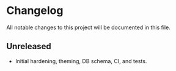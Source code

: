 # Changelog

All notable changes to this project will be documented in this file.

## Unreleased

- Initial hardening, theming, DB schema, CI, and tests.
